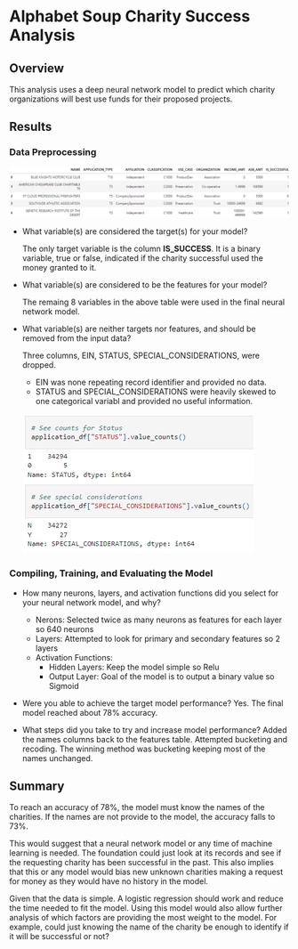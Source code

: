 # Alphabet Soup Charity Success Analysis

## Overview

This analysis uses a deep neural network model to predict which charity organizations will best use funds for their proposed projects.

## Results

### Data Preprocessing

![Final Table](images/table.PNG)

- What variable(s) are considered the target(s) for your model?

    The only target variable is the column **IS_SUCCESS**. It is a binary variable, true or false, indicated if the charity successful used the money granted to it.

- What variable(s) are considered to be the features for your model?

    The remaing 8 variables in the above table were used in the final neural network model.

- What variable(s) are neither targets nor features, and should be removed from the input data?

    Three columns, EIN, STATUS, SPECIAL_CONSIDERATIONS, were dropped.
    - EIN was none repeating record identifier and provided no data.
    - STATUS and SPECIAL_CONSIDERATIONS were heavily skewed to one categorical variabl and provided no useful information. 

    ![STATUS and SPECIAL_CONSIDERATIONS](images/no_info_columns.PNG)

### Compiling, Training, and Evaluating the Model

- How many neurons, layers, and activation functions did you select for your neural network model, and why?

    - Nerons: Selected twice as many neurons as features for each layer so 640 neurons
    - Layers: Attempted to look for primary and secondary features so 2 layers
    - Activation Functions:
        - Hidden Layers: Keep the model simple so Relu
        - Output Layer: Goal of the model is to output a binary value so Sigmoid
- Were you able to achieve the target model performance?
    Yes. The final model reached about 78% accuracy.
- What steps did you take to try and increase model performance?
    Added the names columns back to the features table. Attempted bucketing and recoding. The winning method was bucketing keeping most of the names unchanged.

## Summary

To reach an accuracy of 78%, the model must know the names of the charities. If the names are not provide to the model, the accuracy falls to 73%. 

This would suggest that a neural network model or any time of machine learning is needed. The foundation could just look at its records and see if the requesting charity has been successful in the past. This also implies that this or any model would bias new unknown charities making a request for money as they would have no history in the model.

Given that the data is simple. A logistic regression should work and reduce the time needed to fit the model. Using this model would also allow further analysis of which factors are providing the most weight to the model. For example, could just knowing the name of the charity be enough to identify if it will be successful or not?